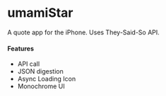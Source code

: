 # umamiStar
A quote app for the iPhone. Uses They-Said-So API.

#### Features
- API call
- JSON digestion
- Async Loading Icon
- Monochrome UI
